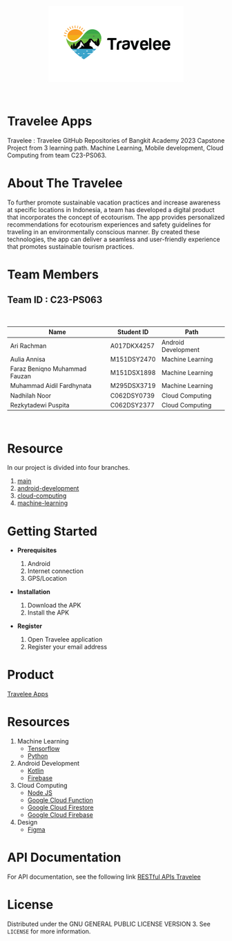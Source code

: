 <br />
<p align="center">
  <a href="#">
    <img src="logo_travelee.png">
  </a>
</p>
<br>

# Travelee Apps

Travelee : Travelee GitHub Repositories of Bangkit Academy 2023 Capstone Project from 3 learning path. Machine Learning, Mobile development, Cloud Computing from team C23-PS063.

# About The Travelee

To further promote sustainable vacation practices and increase awareness at specific locations in Indonesia, a team has developed a digital product that incorporates the concept of ecotourism. The app provides personalized recommendations for ecotourism experiences and safety guidelines for traveling in an environmentally conscious manner. By created these technologies, the app can deliver a seamless and user-friendly experience that promotes sustainable tourism practices. 


# Team Members

## Team ID : C23-PS063

<br>

| Name                              | Student ID | Path                |
| ----------------------------------| ---------- | ------------------- |
| Ari Rachman                       | A017DKX4257| Android Development |
| Aulia Annisa                      | M151DSY2470| Machine Learning    |
| Faraz Beniqno Muhammad Fauzan     | M151DSX1898| Machine Learning    |
| Muhammad Aidil Fardhynata         | M295DSX3719| Machine Learning    |
| Nadhilah Noor                     | C062DSY0739| Cloud Computing     |
| Rezkytadewi Puspita               | C062DSY2377| Cloud Computing     |

<br>

# Resource

In our project is divided into four branches.

1. [main](https://github.com/c062dsy0739/project-capstone-travelee/tree/main)
2. [android-development](https://github.com/c062dsy0739/project-capstone-travelee/mobile-development)
3. [cloud-computing](https://github.com/c062dsy0739/project-capstone-travelee/tree/cloud-computing)
4. [machine-learning](https://github.com/c062dsy0739/project-capstone-travelee/tree/machine-learning)

# Getting Started

- **Prerequisites**

  1.  Android
  2.  Internet connection
  3.  GPS/Location

- **Installation**

  1.  Download the APK
  2.  Install the APK

- **Register**

  1.  Open Travelee application
  2.  Register your email address


# Product
[Travelee Apps](./apk)


# Resources

1. Machine Learning
   - [Tensorflow](https://www.tensorflow.org/)
   - [Python](https://www.python.org/)
2. Android Development
   - [Kotlin](https://kotlinlang.org/)
   - [Firebase](https://firebase.google.com/)
3. Cloud Computing
   - [Node JS](https://nodejs.org/en)
   - [Google Cloud Function](https://cloud.google.com/functions)
   - [Google Cloud Firestore](https://cloud.google.com/firestore)
   - [Google Cloud Firebase](https://cloud.google.com/firebase)
4. Design
   - [Figma](https://www.figma.com/...)

# API Documentation

For API documentation, see the following link [RESTful APIs Travelee](./restful-apis)

# License

Distributed under the GNU GENERAL PUBLIC LICENSE VERSION 3. See `LICENSE` for more information.
